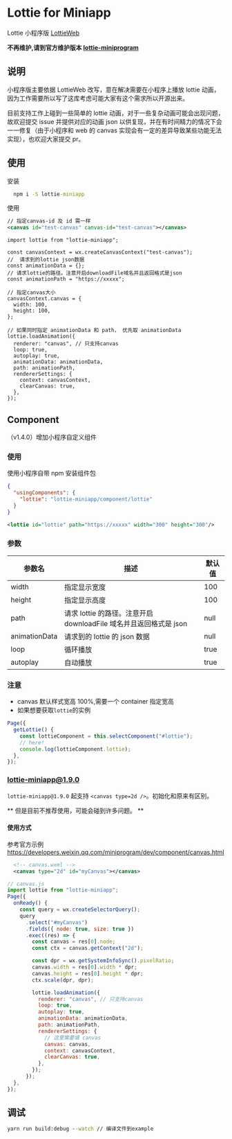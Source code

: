 # Lottie for Miniapp

Lottie 小程序版 [LottieWeb](https://github.com/airbnb/lottie-web)

**不再维护,请到官方维护版本 [lottie-miniprogram](https://github.com/wechat-miniprogram/lottie-miniprogram)**


## 说明


小程序版主要依据 LottieWeb 改写，意在解决需要在小程序上播放 lottie 动画，因为工作需要所以写了这库考虑可能大家有这个需求所以开源出来。

目前支持工作上碰到一些简单的 lottie 动画，对于一些复杂动画可能会出现问题，故欢迎提交 issue 并提供对应的动画 json 以供复现，并在有时间精力的情况下会一一修复（由于小程序和 web 的 canvas 实现会有一定的差异导致某些功能无法实现），也欢迎大家提交 pr。

## 使用

安装

```cmd
  npm i -S lottie-miniapp
```

使用

```xml
// 指定canvas-id 及 id 需一样
<canvas id="test-canvas" canvas-id="test-canvas"></canvas>
```

```es6
import lottie from "lottie-miniapp";

const canvasContext = wx.createCanvasContext("test-canvas");
//  请求到的lottie json数据
const animationData = {};
// 请求lottie的路径。注意开启downloadFile域名并且返回格式是json
const animationPath = "https://xxxxx";

// 指定canvas大小
canvasContext.canvas = {
  width: 100,
  height: 100,
};

// 如果同时指定 animationData 和 path， 优先取 animationData
lottie.loadAnimation({
  renderer: "canvas", // 只支持canvas
  loop: true,
  autoplay: true,
  animationData: animationData,
  path: animationPath,
  rendererSettings: {
    context: canvasContext,
    clearCanvas: true,
  },
});
```

## Component

（v1.4.0）增加小程序自定义组件

### 使用

使用小程序自带 npm 安装组件包

```json
{
  "usingComponents": {
    "lottie": "lottie-miniapp/component/lottie"
  }
}
```

```xml
<lottie id="lottie" path="https://xxxxx" width="300" height="300"/>
```

### 参数

| 参数名        | 描述                                                              | 默认值 |
| ------------- | ----------------------------------------------------------------- | ------ |
| width         | 指定显示宽度                                                      | 100    |
| height        | 指定显示高度                                                      | 100    |
| path          | 请求 lottie 的路径。注意开启 downloadFile 域名并且返回格式是 json | null   |
| animationData | 请求到的 lottie 的 json 数据                                      | null   |
| loop          | 循环播放                                                          | true   |
| autoplay      | 自动播放                                                          | true   |

### 注意

- canvas 默认样式宽高 100%,需要一个 container 指定宽高
- 如果想要获取`lottie`的实例

```js
Page({
  getLottie() {
    const lottieComponent = this.selectComponent("#lottie");
    // here!
    console.log(lottieComponent.lottie);
  },
});
```

### lottie-miniapp@1.9.0

`lottie-miniapp@1.9.0` 起支持 `<canvas type=2d />`。初始化和原来有区别。

** 但是目前不推荐使用，可能会碰到许多问题。 **

#### 使用方式

参考官方示例 https://developers.weixin.qq.com/miniprogram/dev/component/canvas.html

```xml
  <!-- canvas.wxml -->
  <canvas type="2d" id="myCanvas"></canvas>
```

```js
// canvas.js
import lottie from "lottie-miniapp";
Page({
  onReady() {
    const query = wx.createSelectorQuery();
    query
      .select("#myCanvas")
      .fields({ node: true, size: true })
      .exec((res) => {
        const canvas = res[0].node;
        const ctx = canvas.getContext("2d");

        const dpr = wx.getSystemInfoSync().pixelRatio;
        canvas.width = res[0].width * dpr;
        canvas.height = res[0].height * dpr;
        ctx.scale(dpr, dpr);

        lottie.loadAnimation({
          renderer: "canvas", // 只支持canvas
          loop: true,
          autoplay: true,
          animationData: animationData,
          path: animationPath,
          rendererSettings: {
            // 这里需要填 canvas
            canvas: canvas,
            context: canvasContext,
            clearCanvas: true,
          },
        });
      });
  },
});
```

## 调试

```cmd
yarn run build:debug --watch // 编译文件到example
```
